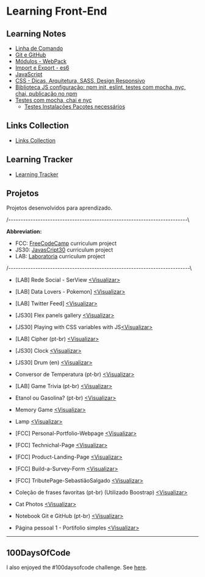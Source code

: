 # Learning Front-End

## Learning Notes

* [Linha de Comando](https://github.com/hlays/linha-de-comando/)
* [Git e GitHub](https://hlays.github.io/learning-front-end/projects/Git-GitHub-MyNotebook/)
* [Módulos - WebPack](https://github.com/hlays/learning-front-end/tree/master/notes/modules-webpack/)
* [Import e Export - es6](https://github.com/hlays/learning-front-end/tree/master/notes/import-export/)
* [JavaScript](https://github.com/hlays/learning-front-end/tree/master/learning-js)
* [CSS - Dicas, Arquitetura, SASS, Design Responsivo](https://github.com/hlays/learning-front-end/tree/master/learning-css/)
* [Biblioteca JS configuração: npm init, eslint, testes com mocha, nyc, chai, publicação no npm](https://github.com/hlays/learning-front-end/tree/master/notes/lib-js-config/)
* [Testes com mocha, chai e nyc](https://github.com/hlays/learning-front-end/tree/master/notes/tests-tdd/)
  * [Testes Instalações Pacotes necessários](https://github.com/hlays/learning-front-end/tree/master/notes/tests-tdd/testes-instalacoes.md/)


## Links Collection
* [Links Collection](https://github.com/hlays/learning-front-end/tree/master/notes/links)

## Learning Tracker
* [Learning Tracker](https://hlays.github.io/learning-tracker/)



## Projetos
Projetos desenvolvidos para aprendizado.

/-------------------------------------------------------------------------\

  **Abbreviation:**                                                         
- FCC:  [FreeCodeCamp](https://www.freecodecamp.org/) curriculum project 
- JS30:  [JavasCript30](https://javascript30.com/) curriculum project    
- LAB:  [Laboratoria](http://laboratoria.la/) curriculum project     

/--------------------------------------------------------------------------\

* [LAB] Rede Social - SerView [<Visualizar\>](https://serview-2019.firebaseapp.com/)

* [LAB] Data Lovers - Pokemon] [<Visualizar\>](https://hlays.github.io/data-lovers/)

* [LAB] Twitter Feed] [<Visualizar\>](https://hlays.github.io/twitter-lab/)

* [JS30] Flex panels gallery [<Visualizar\>](https://hlays.github.io/learning-front-end/js30-flex-panels-gallery/)

* [JS30] Playing with CSS variables with JS[<Visualizar\>](https://hlays.github.io/learning-front-end/projects/js30-playing-with-css-var/)

* [LAB] Cipher (pt-br) [<Visualizar\>](https://hlays.github.io/caesar-cipher/src/index.html)

* [JS30] Clock [<Visualizar\>](https://hlays.github.io/learning-front-end/projects/JS30-clock/)

* [JS30] Drum (en) [<Visualizar\>](https://hlays.github.io/learning-front-end/projects/JS30-Drum/)

* Conversor de Temperatura (pt-br) [<Visualizar\>](https://hlays.github.io/learning-front-end/projects/Projeto-Conversor-de-Temperatura/)

* [LAB] Game Trivia (pt-br) [<Visualizar\>](https://hlays.github.io/learning-front-end/projects/Projeto_Trivia/)

* Etanol ou Gasolina? (pt-br) [<Visualizar\>](https://hlays.github.io/learning-front-end/projects/Projeto-Etanol-ou-Gasolina/)

* Memory Game [<Visualizar\>](https://hlays.github.io/learning-front-end/projects/memory-game/)

* Lamp [<Visualizar\>](https://hlays.github.io/learning-front-end/projects/Lamp/)

* [FCC] Personal-Portfolio-Webpage [<Visualizar\>](https://hlays.github.io/FreeCodeCamp/Responsive-Web-Design-Projects/FCC5-Personal-Portfolio-Webpage/)

*  [FCC] Technichal-Page [<Visualizar\>](https://hlays.github.io/FreeCodeCamp/Responsive-Web-Design-Projects/FCC4-Technichal-Page/)

*  [FCC] Product-Landing-Page [<Visualizar\>](https://hlays.github.io/FreeCodeCamp/Responsive-Web-Design-Projects/FCC3-Product-Landing-Page/)

*  [FCC] Build-a-Survey-Form [<Visualizar\>](https://hlays.github.io/FreeCodeCamp/Responsive-Web-Design-Projects/FCC2-Build-a-Survey-Form/)

*  [FCC] TributePage-SebastiãoSalgado [<Visualizar\>](https://hlays.github.io/FreeCodeCamp/Responsive-Web-Design-Projects/FCC1-TributePage-SebastiaoSalgado/)

* Coleção de frases favoritas (pt-br) (Utilizado Boostrap) [<Visualizar\>](https://hlays.github.io/learning-front-end/projects/Frases-com-Bootstrap/)

* Cat Photos [<Visualizar\>](https://hlays.github.io/learning-front-end/projects/cats-photos/)

* Notebook Git e GitHub (pt-br) [<Visualizar\>](https://hlays.github.io/learning-front-end/projects/Git-GitHub-MyNotebook/)

* Página pessoal 1 - Portifolio simples [<Visualizar\>](https://hlays.github.io/learning-front-end/projects/Pagina-Pessoal-1/)

---

## 100DaysOfCode

I also enjoyed the #100daysofcode challenge. See [here](https://github.com/hlays/My-100-days-of-Code/blob/master/r1-log.md).